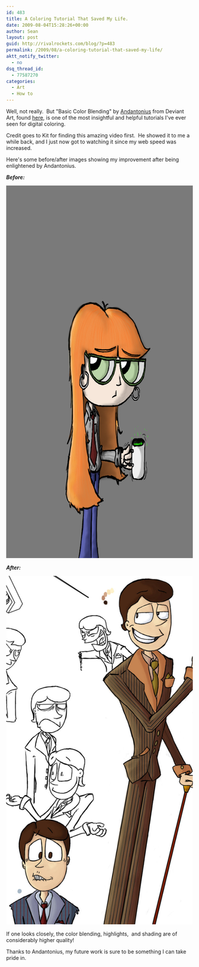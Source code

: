 ```yaml
---
id: 483
title: A Coloring Tutorial That Saved My Life.
date: 2009-08-04T15:28:26+00:00
author: Sean
layout: post
guid: http://rivalrockets.com/blog/?p=483
permalink: /2009/08/a-coloring-tutorial-that-saved-my-life/
aktt_notify_twitter:
  - no
dsq_thread_id:
  - 77587270
categories:
  - Art
  - How to
---
```

Well, not really.  But "Basic Color Blending" by [Andantonius](http://andantonius.deviantart.com/) from Deviant Art, found [here](http://andantonius.deviantart.com/art/Andart-Basic-Blending-101327993), is one of the most insightful and helpful tutorials I've ever seen for digital coloring.

Credit goes to Kit for finding this amazing video first.  He showed it to me a while back, and I just now got to watching it since my web speed was increased.

Here's some before/after images showing my improvement after being enlightened by Andantonius.

_**Before:**_

<img class="alignnone size-full wp-image-484" title="Before Tutorial" src="/content/2009/08/NGC-AfterLAN-in-progress-copy.jpg" alt="Before Tutorial" width="1020" height="1006" />

_**After:**_

<img class="alignnone size-full wp-image-491" title="Fauntleroy-Ranvier-Refsheet" src="/content/2009/08/Fauntleroy-Ranvier-Refsheet1.jpg" alt="Fauntleroy-Ranvier-Refsheet" />

If one looks closely, the color blending, highlights,  and shading are of considerably higher quality!

Thanks to Andantonius, my future work is sure to be something I can take pride in.